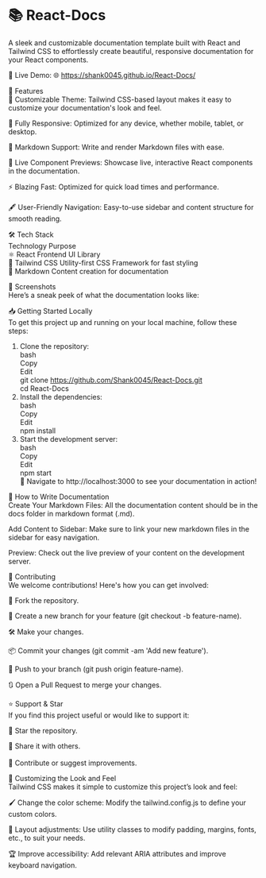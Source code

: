   <h1>📚 React-Docs</h1>
A sleek and customizable documentation template built with React and Tailwind CSS to effortlessly create beautiful, responsive documentation for your React components. </br>

🔗 Live Demo: 🌐 https://shank0045.github.io/React-Docs/ </br>

🚀 Features </br>
🌟 Customizable Theme: Tailwind CSS-based layout makes it easy to customize your documentation's look and feel. </br>

📱 Fully Responsive: Optimized for any device, whether mobile, tablet, or desktop. </br>

📝 Markdown Support: Write and render Markdown files with ease. </br>

🔄 Live Component Previews: Showcase live, interactive React components in the documentation. </br>

⚡ Blazing Fast: Optimized for quick load times and performance. </br>
 </br>
🖋️ User-Friendly Navigation: Easy-to-use sidebar and content structure for smooth reading. </br>

🛠️ Tech Stack </br>
Technology	Purpose </br>
⚛️ React	Frontend UI Library </br>
🎨 Tailwind CSS	Utility-first CSS Framework for fast styling </br>
📄 Markdown	Content creation for documentation </br>

📸 Screenshots </br>
Here’s a sneak peek of what the documentation looks like: </br>



📥 Getting Started Locally </br>
To get this project up and running on your local machine, follow these steps: </br>

1. Clone the repository: </br>
bash </br>
Copy </br>
Edit </br>
git clone https://github.com/Shank0045/React-Docs.git </br>
cd React-Docs </br>
2. Install the dependencies: </br>
bash </br>
Copy </br>
Edit </br>
npm install </br>
3. Start the development server: </br>
bash </br>
Copy </br>
Edit </br>
npm start </br>
🎉 Navigate to http://localhost:3000 to see your documentation in action! </br>

📝 How to Write Documentation </br>
Create Your Markdown Files: All the documentation content should be in the docs folder in markdown format (.md). </br>

Add Content to Sidebar: Make sure to link your new markdown files in the sidebar for easy navigation. </br>

Preview: Check out the live preview of your content on the development server. </br>

🤝 Contributing </br>
We welcome contributions! Here's how you can get involved: </br>

🍴 Fork the repository. </br>

🌿 Create a new branch for your feature (git checkout -b feature-name). </br>

🛠️ Make your changes. </br>

📦 Commit your changes (git commit -am 'Add new feature'). </br>

🚀 Push to your branch (git push origin feature-name). </br>

🔃 Open a Pull Request to merge your changes. </br>


⭐ Support & Star </br>
If you find this project useful or would like to support it: </br>

🌟 Star the repository. </br>

📢 Share it with others. </br>
 </br>
💬 Contribute or suggest improvements. </br>

🎨 Customizing the Look and Feel </br>
Tailwind CSS makes it simple to customize this project’s look and feel: </br>

🖌️ Change the color scheme: Modify the tailwind.config.js to define your custom colors. </br>

🔄 Layout adjustments: Use utility classes to modify padding, margins, fonts, etc., to suit your needs. </br>

🏆 Improve accessibility: Add relevant ARIA attributes and improve keyboard navigation. </br>


